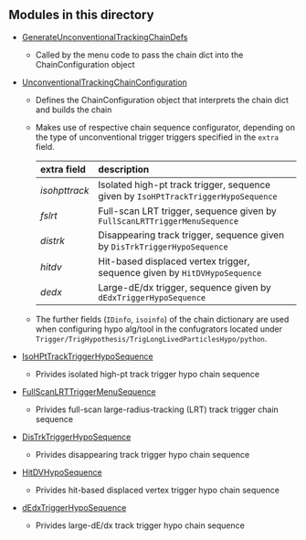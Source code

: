 Modules in this directory
-----

* [GenerateUnconventionalTrackingChainDefs](GenerateUnconventionalTrackingChainDefs.py)
  * Called by the menu code to pass the chain dict into the ChainConfiguration object

* [UnconventionalTrackingChainConfiguration](UnconventionalTrackingChainConfiguration.py)
  * Defines the ChainConfiguration object that interprets the chain dict and builds the chain
  * Makes use of respective chain sequence configurator, depending on the type of unconventional trigger triggers specified in the `extra` field.

     |extra field|description|
     |:---|:---|
     | *isohpttrack* | Isolated high-pt track trigger, sequence given by `IsoHPtTrackTriggerHypoSequence` |
     | *fslrt* | Full-scan LRT trigger, sequence given by `FullScanLRTTriggerMenuSequence` |
     | *distrk* | Disappearing track trigger, sequence given by `DisTrkTriggerHypoSequence` |
     | *hitdv* | Hit-based displaced vertex trigger, sequence given by `HitDVHypoSequence` |
     | *dedx* | Large-dE/dx trigger, sequence given by `dEdxTriggerHypoSequence` |
     
     
  * The further fields (`IDinfo`, `isoinfo`) of the chain dictionary are used when configuring hypo alg/tool in the confugrators located under `Trigger/TrigHypothesis/TrigLongLivedParticlesHypo/python`.

* [IsoHPtTrackTriggerHypoSequence](IsoHighPtTrackTriggerConfiguration.py)
  * Privides isolated high-pt track trigger hypo chain sequence

* [FullScanLRTTriggerMenuSequence](FullScanLRTTrackingConfiguration.py)
  * Privides full-scan large-radius-tracking (LRT) track trigger chain sequence

* [DisTrkTriggerHypoSequence](DisTrkTriggerConfiguration.py)
  * Privides disappearing track trigger hypo chain sequence

* [HitDVHypoSequence](HitDVConfiguration.py)
  * Privides hit-based displaced vertex trigger hypo chain sequence

* [dEdxTriggerHypoSequence](dEdxTriggerConfiguration.py)
  * Privides large-dE/dx track trigger hypo chain sequence



